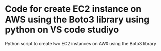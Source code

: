 # Code for create EC2 instance on AWS using the Boto3 library using python on VS code studiyo
 Python script to create two EC2 instances on AWS using the Boto3 library
